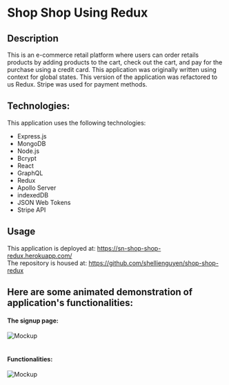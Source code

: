 # Shop Shop Using Redux


## Description

This is an e-commerce retail platform where users can order retails products by adding products to the cart, check out the cart, and pay for the purchase using a credit card.  This application was originally written using context for global states.  This version of the application was refactored to us Redux.  Stripe was used for payment methods.


## Technologies:

This application uses the following technologies:

- Express.js
- MongoDB
- Node.js
- Bcrypt
- React
- GraphQL
- Redux
- Apollo Server
- indexedDB
- JSON Web Tokens
- Stripe API

## Usage

This application is deployed at: https://sn-shop-shop-redux.herokuapp.com/
<br> The repository is housed at: https://github.com/shellienguyen/shop-shop-redux

## Here are some animated demonstration of application's functionalities:

#### The signup page:
![Mockup](https://github.com/shellienguyen/shop-shop-redux/blob/main/public/assets/images/sn-shop-shop-signup.gif)<br><br>

#### Functionalities:
![Mockup](https://github.com/shellienguyen/shop-shop-redux/blob/main/public/assets/images/sn-shop-shop.gif)<br><br>

